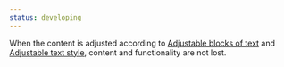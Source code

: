 ```yaml
---
status: developing
---
```


When the content is adjusted according to [Adjustable blocks of text](#adjustable-blocks-of-text) and [Adjustable text style](#adjustable-text-style), content and functionality are not lost.